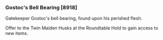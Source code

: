 ### Gostoc's Bell Bearing [8918]

Gatekeeper Gostoc's bell bearing, found upon his perished flesh.

Offer to the Twin Maiden Husks at the Roundtable Hold to gain access to new items.